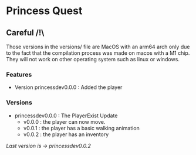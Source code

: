 # Princess Quest

## Careful /!\
Those versions in the versions/ file are MacOS with an arm64 arch only due to the fact that the compilation process was made on macos with a M1 chip. They will not work on other operating system such as linux or windows.

### Features

- Version princessdev0.0.0 : Added the player

### Versions

- princessdev0.0.0 : The PlayerExist Update
    - v0.0.0 : the player can now move.
    - v0.0.1 : the player has a basic walking animation
    - v0.0.2 : the player has an inventory

*Last version is -> princessdev0.0.2*
